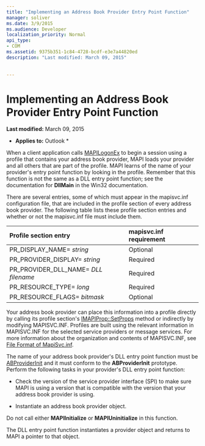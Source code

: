 ```yaml
---
title: "Implementing an Address Book Provider Entry Point Function"
manager: soliver
ms.date: 3/9/2015
ms.audience: Developer
localization_priority: Normal
api_type:
- COM
ms.assetid: 9375b351-1c84-4728-bcdf-e3e7a44820ed
description: "Last modified: March 09, 2015"
 
 
---
```


# Implementing an Address Book Provider Entry Point Function

 **Last modified:** March 09, 2015 
  
 * **Applies to:** Outlook * 
  
When a client application calls [MAPILogonEx](mapilogonex.md) to begin a session using a profile that contains your address book provider, MAPI loads your provider and all others that are part of the profile. MAPI learns of the name of your provider's entry point function by looking in the profile. Remember that this function is not the same as a DLL entry point function; see the documentation for **DllMain** in the Win32 documentation. 
  
There are several entries, some of which must appear in the mapisvc.inf configuration file, that are included in the profile section of every address book provider. The following table lists these profile section entries and whether or not the mapisvc.inf file must include them.
  
|**Profile section entry**|**mapisvc.inf requirement**|
|:-----|:-----|
|PR_DISPLAY_NAME= _string_ <br/> |Optional  <br/> |
|PR_PROVIDER_DISPLAY= _string_ <br/> |Required  <br/> |
|PR_PROVIDER_DLL_NAME= _DLL filename_ <br/> |Required  <br/> |
|PR_RESOURCE_TYPE= _long_ <br/> |Required  <br/> |
|PR_RESOURCE_FLAGS= _bitmask_ <br/> |Optional  <br/> |
   
Your address book provider can place this information into a profile directly by calling its profile section's [IMAPIProp::SetProps](imapiprop-setprops.md) method or indirectly by modifying MAPISVC.INF. Profiles are built using the relevant information in MAPISVC.INF for the selected service providers or message services. For more information about the organization and contents of MAPISVC.INF, see [File Format of MapiSvc.inf](file-format-of-mapisvc-inf.md).
  
The name of your address book provider's DLL entry point function must be [ABProviderInit](abproviderinit.md) and it must conform to the **ABProviderInit** prototype. Perform the following tasks in your provider's DLL entry point function: 
  
- Check the version of the service provider interface (SPI) to make sure MAPI is using a version that is compatible with the version that your address book provider is using.
    
- Instantiate an address book provider object.
    
Do not call either **MAPIInitialize** or **MAPIUninitialize** in this function. 
  
The DLL entry point function instantiates a provider object and returns to MAPI a pointer to that object. 
  

